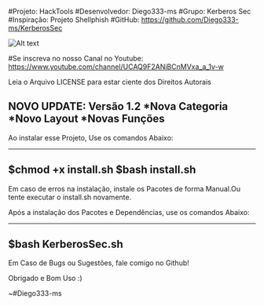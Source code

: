 #Projeto: HackTools
#Desenvolvedor: Diego333-ms
#Grupo: Kerberos Sec
#Inspiração: Projeto Shellphish
#GitHub: https://github.com/Diego333-ms/KerberosSec

![Alt text](/relative/path/to/KerberosSec/scripts/Screenshot_2020-06-27-12-01-18-1.png?raw=true "Imagem")

#Se inscreva no nosso Canal no Youtube: https://www.youtube.com/channel/UCAQ9F2ANiBCnMVxa_a_1v-w

Leia o Arquivo LICENSE para estar ciente dos Direitos Autorais

NOVO UPDATE: Versão 1.2
*Nova Categoria
*Novo Layout
*Novas Funções
------------------------------------------------------

Ao instalar esse Projeto, Use os comandos Abaixo:

---------------------
$chmod +x install.sh
$bash install.sh
---------------------

Em caso de erros na instalação, instale os Pacotes de forma Manual.Ou tente executar o install.sh novamente.

Após a instalação dos Pacotes e Dependências, use os comandos Abaixo:

---------------------
$bash KerberosSec.sh
---------------------

Em Caso de Bugs ou Sugestões, fale comigo no Github!

Obrigado e Bom Uso :)

~#Diego333-ms
